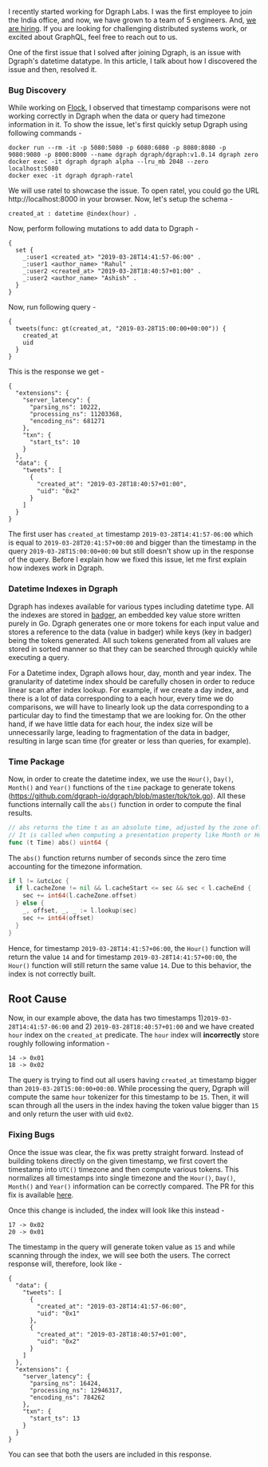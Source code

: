 I recently started working for Dgraph Labs. I was the first employee to join the India office,
and now, we have grown to a team of 5 engineers. And, [we are hiring](https://dgraph.io/careers).
If you are looking for challenging distributed systems work, or excited about GraphQL,
feel free to reach out to us.

One of the first issue that I solved after joining Dgraph, is an issue with Dgraph's datetime
datatype. In this article, I talk about how I discovered the issue and then, resolved it.

### Bug Discovery
While working on [Flock](https://github.com/dgraph-io/flock), I observed that timestamp
comparisons were not working correctly in Dgraph when the data or query had timezone information
in it. To show the issue, let's first quickly setup Dgraph using following commands -
```
docker run --rm -it -p 5080:5080 -p 6080:6080 -p 8080:8080 -p 9080:9080 -p 8000:8000 --name dgraph dgraph/dgraph:v1.0.14 dgraph zero
docker exec -it dgraph dgraph alpha --lru_mb 2048 --zero localhost:5080
docker exec -it dgraph dgraph-ratel
```

We will use ratel to showcase the issue. To open ratel, you could go the URL http://localhost:8000
in your browser. Now, let's setup the schema -
```
created_at : datetime @index(hour) .
```

Now, perform following mutations to add data to Dgraph -
```
{
  set {
    _:user1 <created_at> "2019-03-28T14:41:57-06:00" .
    _:user1 <author_name> "Rahul" .
    _:user2 <created_at> "2019-03-28T18:40:57+01:00" .
    _:user2 <author_name> "Ashish" .
  }
}
```

Now, run following query -
```
{
  tweets(func: gt(created_at, "2019-03-28T15:00:00+00:00")) {
    created_at
    uid
  }
}
```

This is the response we get -
```
{
  "extensions": {
    "server_latency": {
      "parsing_ns": 10222,
      "processing_ns": 11203368,
      "encoding_ns": 681271
    },
    "txn": {
      "start_ts": 10
    }
  },
  "data": {
    "tweets": [
      {
        "created_at": "2019-03-28T18:40:57+01:00",
        "uid": "0x2"
      }
    ]
  }
}
```

The first user has `created_at` timestamp `2019-03-28T14:41:57-06:00` which is equal to
`2019-03-28T20:41:57+00:00` and bigger than the timestamp in the query `2019-03-28T15:00:00+00:00`
but still doesn't show up in the response of the query. Before I explain how we fixed this
issue, let me first explain how indexes work in Dgraph.


### Datetime Indexes in Dgraph
Dgraph has indexes available for various types including datetime type. All the indexes
are stored in [badger](https://github.com/dgraph-io/badger), an embedded key value store
written purely in Go. Dgraph generates one or more tokens for each input value and stores
a reference to the data (value in badger) while keys (key in badger) being the tokens generated.
All such tokens generated from all values are stored in sorted manner so that they can be
searched through quickly while executing a query.

For a Datetime index, Dgraph allows hour, day, month and year index. The granularity of
datetime index should be carefully chosen in order to reduce linear scan after index lookup.
For example, if we create a day index, and there is a lot of data corresponding to a each
hour, every time we do comparisons, we will have to linearly look up the data corresponding
to a particular day to find the timestamp that we are looking for. On the other hand, if we
have little data for each hour, the index size will be unnecessarily large, leading to
fragmentation of the data in badger, resulting in large scan time (for greater or less than
queries, for example).

### Time Package
Now, in order to create the datetime index, we use the `Hour()`, `Day()`, `Month()` and
`Year()` functions of the `time` package to generate tokens
(https://github.com/dgraph-io/dgraph/blob/master/tok/tok.go). All these functions internally
call the `abs()` function in order to compute the final results.
```go
// abs returns the time t as an absolute time, adjusted by the zone offset.
// It is called when computing a presentation property like Month or Hour.
func (t Time) abs() uint64 {
```

The `abs()` function returns number of seconds since the zero time accounting for the
timezone information.
```go
if l != &utcLoc {
  if l.cacheZone != nil && l.cacheStart <= sec && sec < l.cacheEnd {
    sec += int64(l.cacheZone.offset)
  } else {
    _, offset, _, _ := l.lookup(sec)
    sec += int64(offset)
  }
}
```

Hence, for timestamp `2019-03-28T14:41:57+06:00`, the `Hour()` function will return the
value `14` and for timestamp `2019-03-28T14:41:57+00:00`, the `Hour()` function will still
return the same value `14`. Due to this behavior, the index is not correctly built.

## Root Cause
Now, in our example above, the data has two timestamps 1)`2019-03-28T14:41:57-06:00` and
2) `2019-03-28T18:40:57+01:00` and we have created `hour` index on the `created_at`
predicate. The `hour` index will **incorrectly** store roughly following information -
```
14 -> 0x01
18 -> 0x02
```

The query is trying to find out all users having `created_at` timestamp bigger than
`2019-03-28T15:00:00+00:00`. While processing the query, Dgraph will compute the same
`hour` tokenizer for this timestamp to be `15`. Then, it will scan through all the
users in the index having the token value bigger than `15` and only return the user
with uid `0x02`.

### Fixing Bugs
Once the issue was clear, the fix was pretty straight forward. Instead of building tokens
directly on the given timestamp, we first covert the timestamp into `UTC()` timezone and
then compute various tokens. This normalizes all timestamps into single timezone and the
`Hour()`, `Day()`, `Month()` and `Year()` information can be correctly compared. The PR
for this fix is available [here](https://github.com/dgraph-io/dgraph/pull/3251).

Once this change is included, the index will look like this instead -
```
17 -> 0x02
20 -> 0x01
```

The timestamp in the query will generate token value as `15` and while scanning through
the index, we will see both the users. The correct response will, therefore, look like -
```
{
  "data": {
    "tweets": [
      {
        "created_at": "2019-03-28T14:41:57-06:00",
        "uid": "0x1"
      },
      {
        "created_at": "2019-03-28T18:40:57+01:00",
        "uid": "0x2"
      }
    ]
  },
  "extensions": {
    "server_latency": {
      "parsing_ns": 16424,
      "processing_ns": 12946317,
      "encoding_ns": 784262
    },
    "txn": {
      "start_ts": 13
    }
  }
}
```

You can see that both the users are included in this response.

